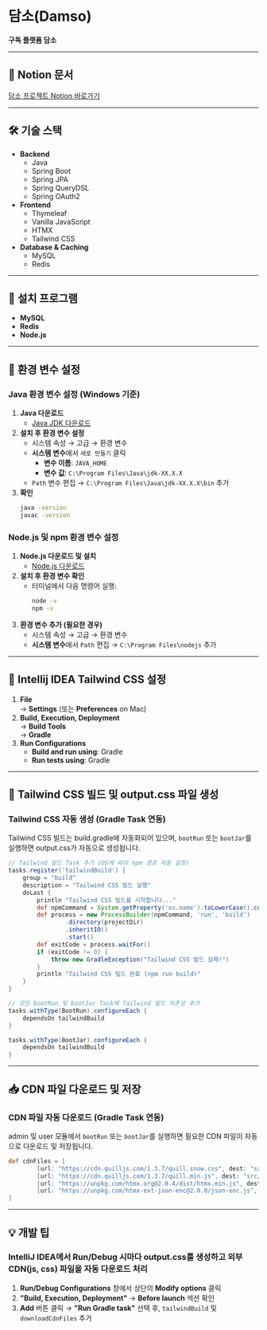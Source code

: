 # 담소(Damso)

**구독 플랫폼 담소**

---

## 📄 Notion 문서

[담소 프로젝트 Notion 바로가기](https://www.notion.so/150d484dae8180f882a5e2f25d5d0c6d)

---

## 🛠 기술 스택

- **Backend**
    - Java
    - Spring Boot
    - Spring JPA
    - Spring QueryDSL
    - Spring OAuth2
- **Frontend**
    - Thymeleaf
    - Vanilla JavaScript
    - HTMX
    - Tailwind CSS
- **Database & Caching**
    - MySQL
    - Redis

---

## 🔧 설치 프로그램

- **MySQL**
- **Redis**
- **Node.js**

---

## 🔑 환경 변수 설정

### Java 환경 변수 설정 (Windows 기준)

1. **Java 다운로드**
    - [Java JDK 다운로드](https://www.oracle.com/java/technologies/javase-downloads.html)
2. **설치 후 환경 변수 설정**
    - 시스템 속성 → 고급 → 환경 변수
    - **시스템 변수**에서 `새로 만들기` 클릭
        - **변수 이름**: `JAVA_HOME`
        - **변수 값**: `C:\Program Files\Java\jdk-XX.X.X`
    - `Path` 변수 편집 → `C:\Program Files\Java\jdk-XX.X.X\bin` 추가
3. **확인**
   ```bash
   java -version
   javac -version
   ```

### Node.js 및 npm 환경 변수 설정

1. **Node.js 다운로드 및 설치**
    - [Node.js 다운로드](https://nodejs.org/)
2. **설치 후 환경 변수 확인**
    - 터미널에서 다음 명령어 실행:
      ```bash
      node -v
      npm -v
      ```
3. **환경 변수 추가 (필요한 경우)**
    - 시스템 속성 → 고급 → 환경 변수
    - **시스템 변수**에서 `Path` 편집 → `C:\Program Files\nodejs` 추가

---

## 🧩 Intellij IDEA Tailwind CSS 설정

1. **File**\
   → **Settings** (또는 **Preferences** on Mac)
2. **Build, Execution, Deployment**\
   → **Build Tools**\
   → **Gradle**
3. **Run Configurations**
    - **Build and run using**: Gradle
    - **Run tests using**: Gradle

---

## 🎨 Tailwind CSS 빌드 및 output.css 파일 생성

### Tailwind CSS 자동 생성 (Gradle Task 연동)

Tailwind CSS 빌드는 build.gradle에 자동화되어 있으며, `bootRun` 또는 `bootJar`를 실행하면 output.css가 자동으로 생성됩니다.

```gradle
// Tailwind 빌드 Task 추가 (OS에 따라 npm 경로 자동 설정)
tasks.register('tailwindBuild') {
    group = "build"
    description = "Tailwind CSS 빌드 실행"
    doLast {
        println "Tailwind CSS 빌드를 시작합니다..."
        def npmCommand = System.getProperty('os.name').toLowerCase().contains('win') ? 'npm.cmd' : 'npm'
        def process = new ProcessBuilder(npmCommand, 'run', 'build')
                .directory(projectDir)
                .inheritIO()
                .start()
        def exitCode = process.waitFor()
        if (exitCode != 0) {
            throw new GradleException("Tailwind CSS 빌드 실패!")
        }
        println "Tailwind CSS 빌드 완료 (npm run build)"
    }
}

// 모든 bootRun 및 bootJar Task에 Tailwind 빌드 의존성 추가
tasks.withType(BootRun).configureEach {
    dependsOn tailwindBuild
}

tasks.withType(BootJar).configureEach {
    dependsOn tailwindBuild
}
```

---

## 📥 CDN 파일 다운로드 및 저장

### CDN 파일 자동 다운로드 (Gradle Task 연동)

admin 및 user 모듈에서 `bootRun` 또는 `bootJar`를 실행하면 필요한 CDN 파일이 자동으로 다운로드 및 저장됩니다.

```gradle
def cdnFiles = [
        [url: "https://cdn.quilljs.com/1.3.7/quill.snow.css", dest: "src/main/resources/static/css/quill.snow.css"],
        [url: "https://cdn.quilljs.com/1.3.7/quill.min.js", dest: "src/main/resources/static/script/quill.min.js"],
        [url: "https://unpkg.com/htmx.org@2.0.4/dist/htmx.min.js", dest: "src/main/resources/static/script/htmx.min.js"],
        [url: "https://unpkg.com/htmx-ext-json-enc@2.0.0/json-enc.js", dest: "src/main/resources/static/script/json-enc.js"]
]
```

---

## 💡 개발 팁

### IntelliJ IDEA에서 Run/Debug 시마다 output.css를 생성하고 외부 CDN(js, css) 파일을 자동 다운로드 처리
1. **Run/Debug Configurations** 창에서 상단의 **Modify options** 클릭
2. **"Build, Execution, Deployment"** → **Before launch** 섹션 확인
3. **Add** 버튼 클릭 → **"Run Gradle task"** 선택 후, `tailwindBuild` 및 `downloadCdnFiles` 추가
